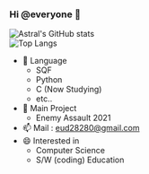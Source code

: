 ### Hi @everyone 👋

![Astral's GitHub stats](https://github-readme-stats.vercel.app/api?username=AstralEUD&count_private=true) <br/>
![Top Langs](https://github-readme-stats.vercel.app/api/top-langs/?username=AstralEUD&layout=compact)

- 🌱 Language
  * SQF 
  * Python
  * C (Now Studying)
  * etc..
- 💬 Main Project 
   * Enemy Assault 2021
- 📫 Mail : eud28280@gmail.com
- 😄 Interested in
   * Computer Science
   * S/W (coding) Education
